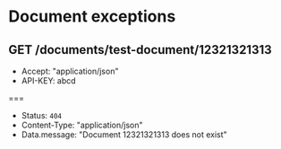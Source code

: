 # Document exceptions

## GET /documents/test-document/12321321313

* Accept: "application/json"
* API-KEY: abcd

===

* Status: `404`
* Content-Type: "application/json"
* Data.message: "Document 12321321313 does not exist"

